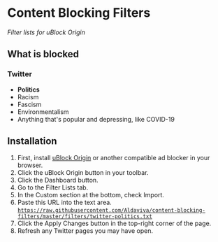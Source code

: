 # Content Blocking Filters
*Filter lists for uBlock Origin*

## What is blocked
### Twitter
- **Politics**
- Racism
- Fascism
- Environmentalism
- Anything that's popular and depressing, like COVID-19

## Installation
1. First, install [uBlock Origin](https://github.com/gorhill/uBlock/#installation) or another compatible ad blocker in your browser.
1. Click the uBlock Origin button in your toolbar.
1. Click the Dashboard button.
1. Go to the Filter Lists tab.
1. In the Custom section at the bottom, check Import.
1. Paste this URL into the text area.
    [```https://raw.githubusercontent.com/Aldaviva/content-blocking-filters/master/filters/twitter-politics.txt```](https://raw.githubusercontent.com/Aldaviva/content-blocking-filters/master/filters/twitter-politics.txt)
1. Click the Apply Changes button in the top-right corner of the page.
1. Refresh any Twitter pages you may have open.
